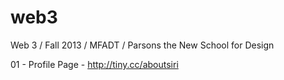 web3
====
Web 3 / Fall 2013 / MFADT / Parsons the New School for Design

01 - Profile Page - http://tiny.cc/aboutsiri
